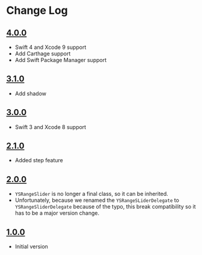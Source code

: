 # Change Log

## [4.0.0](https://github.com/LaurentiuUngur/YSRangeSlider/releases/tag/4.0.0)

- Swift 4 and Xcode 9 support
- Add Carthage support
- Add Swift Package Manager support

## [3.1.0](https://github.com/YardiSystems/YSRangeSlider/releases/tag/3.1.0)

- Add shadow

## [3.0.0](https://github.com/YardiSystems/YSRangeSlider/releases/tag/3.0.0)

- Swift 3 and Xcode 8 support

## [2.1.0](https://github.com/YardiSystems/YSRangeSlider/releases/tag/2.1.0)

- Added step feature

## [2.0.0](https://github.com/YardiSystems/YSRangeSlider/releases/tag/2.0.0)

- `YSRangeSlider` is no longer a final class, so it can be inherited.
- Unfortunately, because we renamed the `YSRangeSLiderDelegate` to `YSRangeSliderDelegate` because of the typo, this break compatibility so it has to be a major version change.

## [1.0.0](https://github.com/YardiSystems/YSRangeSlider/releases/tag/1.0.0)

- Initial version
